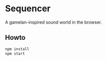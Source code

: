 # Sequencer

A gamelan-inspired sound world in the browser.

## Howto

```bash
npm install
npm start
```
